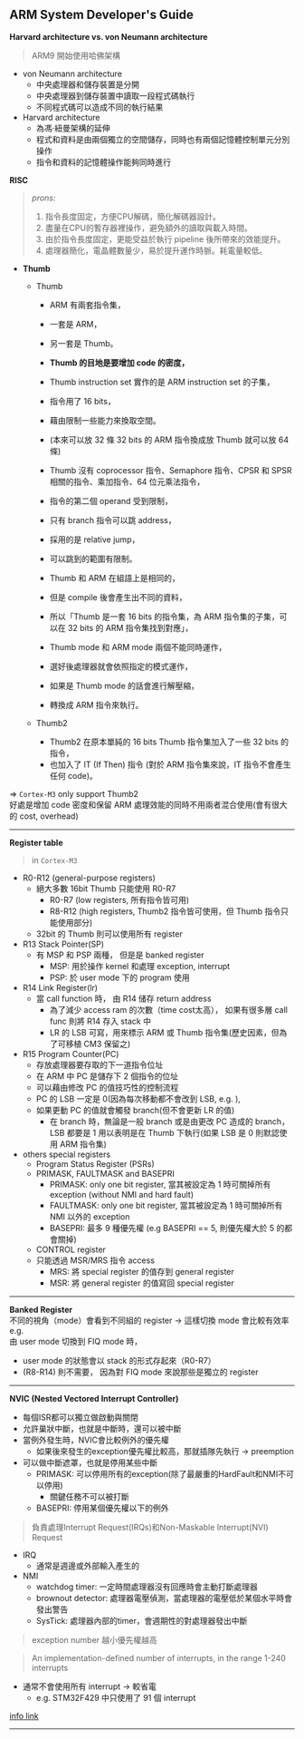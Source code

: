 ## ARM System Developer's Guide ##

**Harvard architecture vs. von Neumann architecture**  
> ARM9 開始使用哈佛架構
* von Neumann architecture
  * 中央處理器和儲存裝置是分開
  * 中央處理器到儲存裝置中讀取一段程式碼執行
  * 不同程式碼可以造成不同的執行結果
* Harvard architecture
  * 為馮‧紐曼架構的延伸
  * 程式和資料是由兩個獨立的空間儲存，同時也有兩個記憶體控制單元分別操作
  * 指令和資料的記憶體操作能夠同時進行

**RISC**  
> *prons:*  
> 1. 指令長度固定，方便CPU解碼，簡化解碼器設計。
> 2. 盡量在CPU的暫存器裡操作，避免額外的讀取與載入時間。
> 3. 由於指令長度固定，更能受益於執行 pipeline 後所帶來的效能提升。
> 4. 處理器簡化，電晶體數量少，易於提升運作時脈。耗電量較低。


* **Thumb**  
  * Thumb
    * ARM 有兩套指令集，  
    * 一套是 ARM，  
    * 另一套是 Thumb。  

    * **Thumb 的目地是要增加 code 的密度，**  
    * Thumb instruction set 實作的是 ARM instruction set 的子集，  
    * 指令用了 16 bits，  
    * 藉由限制一些能力來換取空間。  

    * (本來可以放 32 條 32 bits 的 ARM 指令換成放 Thumb 就可以放 64 條)  

    * Thumb 沒有 coprocessor 指令、Semaphore 指令、CPSR 和 SPSR 相關的指令、乘加指令、64 位元乘法指令，  
    * 指令的第二個 operand 受到限制，  
    * 只有 branch 指令可以跳 address，  
    * 採用的是 relative jump，  
    * 可以跳到的範圍有限制。  

    * Thumb 和 ARM 在組語上是相同的，  
    * 但是 compile 後會產生出不同的資料，  
    * 所以「Thumb 是一套 16 bits 的指令集，為 ARM 指令集的子集，可以在 32 bits 的 ARM 指令集找到對應」，  
    * Thumb mode 和 ARM mode 兩個不能同時運作，  
    * 選好後處理器就會依照指定的模式運作，  
    * 如果是 Thumb mode 的話會進行解壓縮，  
    * 轉換成 ARM 指令來執行。


  * Thumb2
    * Thumb2 在原本單純的 16 bits Thumb 指令集加入了一些 32 bits 的指令，
    * 也加入了 IT (If Then) 指令 (對於 ARM 指令集來說，IT 指令不會產生任何 code)。

=> `Cortex-M3` only support Thumb2  
好處是增加 code 密度和保留 ARM 處理效能的同時不用兩者混合使用(會有很大的 cost, overhead)

-----

**Register table**
> in `Cortex-M3`

* R0-R12 (general-purpose registers)
  * 絕大多數 16bit Thumb 只能使用 R0-R7
    * R0-R7 (low registers, 所有指令皆可用)
    * R8-R12 (high registers, Thumb2 指令皆可使用，但 Thumb 指令只能使用部分)
  * 32bit 的 Thumb 則可以使用所有 register
* R13 Stack Pointer(SP)
  * 有 MSP 和 PSP 兩種， 但是是 banked register
    * MSP: 用於操作 kernel 和處理 exception, interrupt
    * PSP: 於 user mode 下的 program 使用
* R14 Link Register(lr)
  * 當 call function 時， 由 R14 储存 return address
    * 為了減少 access ram 的次數（time cost太高）， 如果有很多層 call func 則將 R14 存入 stack 中
    * LR 的 LSB 可寫，用來標示 ARM 或 Thumb 指令集(歷史因素，但為了可移植 CM3 保留之)
* R15 Program Counter(PC)
  * 存放處理器要存取的下一道指令位址
  * 在 ARM 中 PC 是儲存下 2 個指令的位址
  * 可以藉由修改 PC 的值技巧性的控制流程
  * PC 的 LSB 一定是 0(因為每次移動都不會改到 LSB, e.g. ), 
  * 如果更動 PC 的值就會觸發 branch(但不會更新 LR 的值)
    * 在 branch 時，無論是一般 branch 或是由更改 PC 造成的 branch，LSB 都要是 1 
用以表明是在 Thumb 下執行(如果 LSB 是 0 則默認使用 ARM 指令集)
* others special registers
  * Program Status Register (PSRs)
  * PRIMASK, FAULTMASK and BASEPRI
    * PRIMASK: only one bit register, 當其被設定為 1 時可關掉所有 exception 
(without NMI and hard fault)
    * FAULTMASK: only one bit register, 當其被設定為 1 時可關掉所有 NMI 以外的 
exception
    * BASEPRI: 最多 9 種優先權 (e.g BASEPRI == 5, 則優先權大於 5 的都會關掉)
  * CONTROL register
  * 只能透過 MSR/MRS 指令 access
    * MRS: 將 special register 的值存到 general register
    * MSR: 將 general register 的值寫回 special register

-----

**Banked Register**  
不同的視角（mode）會看到不同組的 register -> 這樣切換 mode 會比較有效率  
e.g.  
由 user mode 切換到 FIQ mode 時， 
* user mode 的狀態會以 stack 的形式存起來（R0-R7）
* (R8-R14) 則不需要， 因為對 FIQ mode 來說那些是獨立的 register  

-----

**NVIC (Nested Vectored Interrupt Controller)**  
* 每個ISR都可以獨立做啟動與關閉
* 允許巢狀中斷，也就是中斷時，還可以被中斷
* 當例外發生時，NVIC會比較例外的優先權
  * 如果後來發生的exception優先權比較高，那就插隊先執行 -> preemption
* 可以做中斷遮罩，也就是停用某些中斷
  * PRIMASK: 可以停用所有的exception(除了最嚴重的HardFault和NMI不可以停用)
    * 關鍵任務不可以被打斷
  * BASEPRI: 停用某個優先權以下的例外

> 負責處理Interrupt Request(IRQs)和Non-Maskable Interrupt(NVI) Request
* IRQ
  * 通常是週邊或外部輸入產生的
* NMI
  * watchdog timer: 一定時間處理器沒有回應時會主動打斷處理器
  * brownout detector: 處理器電壓偵測，當處理器的電壓低於某個水平時會發出警告
  * SysTick: 處理器內部的timer，會週期性的對處理器發出中斷
> exception number 越小優先權越高  

> An implementation-defined number of interrupts, in the range 1-240 interrupts
* 通常不會使用所有 interrupt -> 較省電
  * e.g. STM32F429 中只使用了 91 個 interrupt

[info link](http://enginechang.logdown.com/posts/248297-talking-about-the-priority-from-the-arm-set-cortex-m-to-freertos)  

-----


